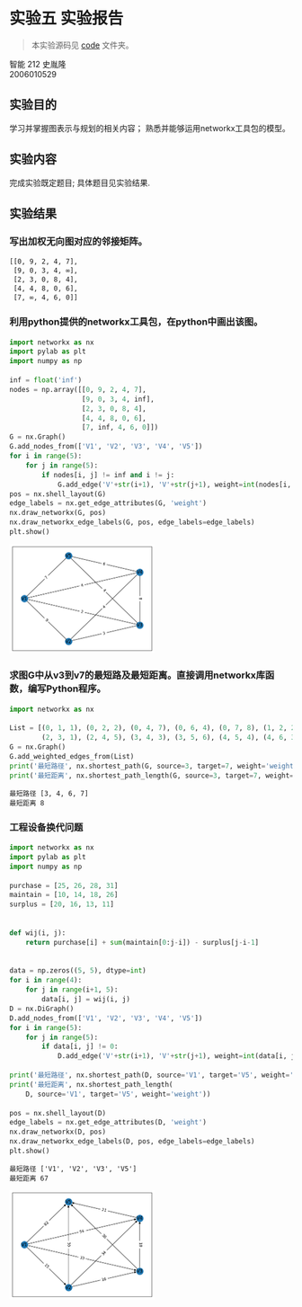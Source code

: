 # 实验五 实验报告

> 本实验源码见 [code](./code/) 文件夹。

智能 212 史胤隆  
2006010529

## 实验目的

学习并掌握图表示与规划的相关内容；
熟悉并能够运用networkx工具包的模型。

## 实验内容

完成实验既定题目; 具体题目见实验结果.

## 实验结果

### 写出加权无向图对应的邻接矩阵。

```text
[[0, 9, 2, 4, 7],
 [9, 0, 3, 4, ∞],
 [2, 3, 0, 8, 4],
 [4, 4, 8, 0, 6],
 [7, ∞, 4, 6, 0]]
```

### 利用python提供的networkx工具包，在python中画出该图。

```python
import networkx as nx
import pylab as plt
import numpy as np

inf = float('inf')
nodes = np.array([[0, 9, 2, 4, 7],
                  [9, 0, 3, 4, inf],
                  [2, 3, 0, 8, 4],
                  [4, 4, 8, 0, 6],
                  [7, inf, 4, 6, 0]])
G = nx.Graph()
G.add_nodes_from(['V1', 'V2', 'V3', 'V4', 'V5'])
for i in range(5):
    for j in range(5):
        if nodes[i, j] != inf and i != j:
            G.add_edge('V'+str(i+1), 'V'+str(j+1), weight=int(nodes[i, j]))
pos = nx.shell_layout(G)
edge_labels = nx.get_edge_attributes(G, 'weight')
nx.draw_networkx(G, pos)
nx.draw_networkx_edge_labels(G, pos, edge_labels=edge_labels)
plt.show()

```

 <img src="01.png" alt="png" style="zoom:50%;" />
​    

### 求图G中从v3到v7的最短路及最短距离。直接调用networkx库函数，编写Python程序。

```python
import networkx as nx

List = [(0, 1, 1), (0, 2, 2), (0, 4, 7), (0, 6, 4), (0, 7, 8), (1, 2, 2), (1, 3, 3), (1, 7, 7),
        (2, 3, 1), (2, 4, 5), (3, 4, 3), (3, 5, 6), (4, 5, 4), (4, 6, 3), (5, 6, 6), (5, 7, 4), (6, 7, 2)]
G = nx.Graph()
G.add_weighted_edges_from(List)
print('最短路径', nx.shortest_path(G, source=3, target=7, weight='weight'))
print('最短距离', nx.shortest_path_length(G, source=3, target=7, weight='weight'))

```

    最短路径 [3, 4, 6, 7]
    最短距离 8

### 工程设备换代问题

```python
import networkx as nx
import pylab as plt
import numpy as np

purchase = [25, 26, 28, 31]
maintain = [10, 14, 18, 26]
surplus = [20, 16, 13, 11]


def wij(i, j):
    return purchase[i] + sum(maintain[0:j-i]) - surplus[j-i-1]


data = np.zeros((5, 5), dtype=int)
for i in range(4):
    for j in range(i+1, 5):
        data[i, j] = wij(i, j)
D = nx.DiGraph()
D.add_nodes_from(['V1', 'V2', 'V3', 'V4', 'V5'])
for i in range(5):
    for j in range(5):
        if data[i, j] != 0:
            D.add_edge('V'+str(i+1), 'V'+str(j+1), weight=int(data[i, j]))

print('最短路径', nx.shortest_path(D, source='V1', target='V5', weight='weight'))
print('最短距离', nx.shortest_path_length(
    D, source='V1', target='V5', weight='weight'))

pos = nx.shell_layout(D)
edge_labels = nx.get_edge_attributes(D, 'weight')
nx.draw_networkx(D, pos)
nx.draw_networkx_edge_labels(D, pos, edge_labels=edge_labels)
plt.show()

```

    最短路径 ['V1', 'V2', 'V3', 'V5']
    最短距离 67

<img src="02.png" alt="png" style="zoom:50%;" />
    
